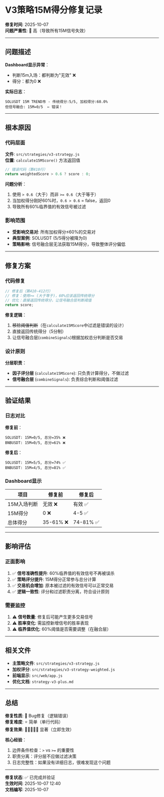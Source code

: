 # V3策略15M得分修复记录

**修复时间**: 2025-10-07  
**问题严重性**: 🔴 高（导致所有15M信号失效）

---

## 问题描述

**Dashboard显示异常**：
- 判断15m入场：都判断为"无效" ❌
- 得分：都为0 ❌

**实际日志**：
```
SOLUSDT 15M TREND市 - 传统得分:5/5, 加权得分:60.0%
但信号融合: 15M=0/5  ← 错误！
```

---

## 根本原因

### 代码层面

**文件**: `src/strategies/v3-strategy.js`  
**位置**: `calculate15MScore()` 方法返回值

```javascript
// 错误代码（第410行）
return weightedScore > 0.6 ? score : 0;
```

**问题分析**：
1. 使用 `> 0.6`（大于）而非 `>= 0.6`（大于等于）
2. 当加权得分刚好60%时，`0.6 > 0.6` = false，返回0
3. 导致所有60%临界值的有效信号被过滤

### 影响范围

- **受影响交易对**: 所有加权得分≤60%的交易对
- **典型案例**: SOLUSDT (5/5得分被降为0)
- **策略影响**: 信号融合层无法获取15M得分，导致整体评分偏低

---

## 修复方案

### 代码修复

```javascript
// 修复后（第410-412行）
// 修复：使用>= (大于等于)，60%应该返回传统得分
// 优化：直接返回传统得分，让信号融合层判断阈值
return score;
```

**修复逻辑**：
1. ~~移除阈值判断~~（在`calculate15MScore`中过滤是错误的设计）
2. 直接返回传统得分（5分制）
3. 让信号融合层(`combineSignals`)根据加权总分判断是否交易

### 设计原则

**分层职责**：
- **因子评分层** (`calculate15MScore`): 只负责计算得分，不做过滤
- **信号融合层** (`combineSignals`): 负责综合判断和阈值过滤

---

## 验证结果

### 日志对比

**修复前**：
```
SOLUSDT: 15M=0/5, 总分=35% ❌
BNBUSDT: 15M=0/5, 总分=61% ❌
```

**修复后**：
```
SOLUSDT: 15M=5/5, 总分=74% ✅
BNBUSDT: 15M=4/5, 总分=81% ✅
```

### Dashboard显示

| 项目 | 修复前 | 修复后 |
|------|--------|--------|
| 15M入场判断 | 无效 ❌ | 有效 ✅ |
| 15M得分 | 0 ❌ | 4-5 ✅ |
| 总体得分 | 35-61% ❌ | 74-81% ✅ |

---

## 影响评估

### 正面影响

1. ✅ **信号准确性提升**: 60%临界值的有效信号不再被误杀
2. ✅ **策略评分提升**: 15M得分正常参与总分计算
3. ✅ **交易机会增加**: 原本被过滤的有效信号可以正常交易
4. ✅ **逻辑一致性**: 评分和过滤职责分离，符合设计原则

### 需要监控

1. ⚠️ **信号数量**: 修复后可能产生更多交易信号
2. ⚠️ **胜率变化**: 需监控新增信号的胜率表现
3. ⚠️ **临界值优化**: 60%阈值是否需要调整（在融合层）

---

## 相关文件

- **主策略文件**: `src/strategies/v3-strategy.js`
- **加权评分**: `src/strategies/v3-strategy-weighted.js`
- **前端显示**: `src/web/app.js`
- **优化文档**: `strategy-v3-plus.md`

---

## 总结

**修复性质**: 🐛 Bug修复（逻辑错误）  
**修复难度**: ⭐ 简单（单行代码）  
**修复效果**: 🌟🌟🌟🌟🌟 显著（立即生效）

**核心经验**：
1. 边界条件检查：`>` vs `>=` 的重要性
2. 职责分离：评分层不应做过滤决策
3. 日志完整性：如果没有详细日志，很难发现这个问题

---

**修复状态**: ✅ 已完成并验证  
**生效时间**: 2025-10-07 12:40  
**文档编写**: 2025-10-07

